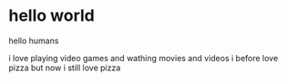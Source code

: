 # hello world

hello humans

i love playing video games and wathing movies and videos
i before love pizza but now i still love pizza
